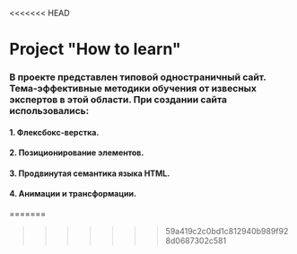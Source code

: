 <<<<<<< HEAD
# **Project "How to learn"**
### В проекте представлен типовой одностраничный сайт. Тема-эффективные методики обучения от извесных экспертов в этой области. При создании сайта использовались:
#### 1. Флексбокс-верстка.
#### 2. Позиционирование элементов.
#### 3. Продвинутая семантика языка HTML.
#### 4. Анимации и трансформации.
=======

>>>>>>> 59a419c2c0bd1c812940b989f928d0687302c581

